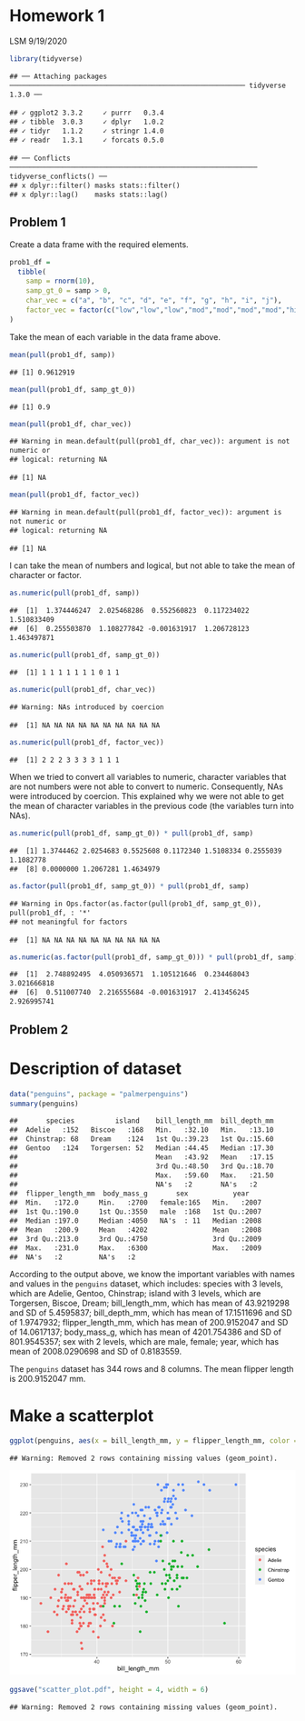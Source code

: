 Homework 1
================
LSM
9/19/2020

``` r
library(tidyverse)
```

    ## ── Attaching packages ────────────────────────────────────────────────────────── tidyverse 1.3.0 ──

    ## ✓ ggplot2 3.3.2     ✓ purrr   0.3.4
    ## ✓ tibble  3.0.3     ✓ dplyr   1.0.2
    ## ✓ tidyr   1.1.2     ✓ stringr 1.4.0
    ## ✓ readr   1.3.1     ✓ forcats 0.5.0

    ## ── Conflicts ───────────────────────────────────────────────────────────── tidyverse_conflicts() ──
    ## x dplyr::filter() masks stats::filter()
    ## x dplyr::lag()    masks stats::lag()

## Problem 1

Create a data frame with the required elements.

``` r
prob1_df = 
  tibble(
    samp = rnorm(10),
    samp_gt_0 = samp > 0,
    char_vec = c("a", "b", "c", "d", "e", "f", "g", "h", "i", "j"),
    factor_vec = factor(c("low","low","low","mod","mod","mod","mod","high","high","high"))
)
```

Take the mean of each variable in the data frame above.

``` r
mean(pull(prob1_df, samp))
```

    ## [1] 0.9612919

``` r
mean(pull(prob1_df, samp_gt_0))
```

    ## [1] 0.9

``` r
mean(pull(prob1_df, char_vec))
```

    ## Warning in mean.default(pull(prob1_df, char_vec)): argument is not numeric or
    ## logical: returning NA

    ## [1] NA

``` r
mean(pull(prob1_df, factor_vec))
```

    ## Warning in mean.default(pull(prob1_df, factor_vec)): argument is not numeric or
    ## logical: returning NA

    ## [1] NA

I can take the mean of numbers and logical, but not able to take the
mean of character or factor.

``` r
as.numeric(pull(prob1_df, samp))
```

    ##  [1]  1.374446247  2.025468286  0.552560823  0.117234022  1.510833409
    ##  [6]  0.255503870  1.108277842 -0.001631917  1.206728123  1.463497871

``` r
as.numeric(pull(prob1_df, samp_gt_0))
```

    ##  [1] 1 1 1 1 1 1 1 0 1 1

``` r
as.numeric(pull(prob1_df, char_vec))
```

    ## Warning: NAs introduced by coercion

    ##  [1] NA NA NA NA NA NA NA NA NA NA

``` r
as.numeric(pull(prob1_df, factor_vec))
```

    ##  [1] 2 2 2 3 3 3 3 1 1 1

When we tried to convert all variables to numeric, character variables
that are not numbers were not able to convert to numeric. Consequently,
NAs were introduced by coercion. This explained why we were not able to
get the mean of character variables in the previous code (the variables
turn into NAs).

``` r
as.numeric(pull(prob1_df, samp_gt_0)) * pull(prob1_df, samp)
```

    ##  [1] 1.3744462 2.0254683 0.5525608 0.1172340 1.5108334 0.2555039 1.1082778
    ##  [8] 0.0000000 1.2067281 1.4634979

``` r
as.factor(pull(prob1_df, samp_gt_0)) * pull(prob1_df, samp)
```

    ## Warning in Ops.factor(as.factor(pull(prob1_df, samp_gt_0)), pull(prob1_df, : '*'
    ## not meaningful for factors

    ##  [1] NA NA NA NA NA NA NA NA NA NA

``` r
as.numeric(as.factor(pull(prob1_df, samp_gt_0))) * pull(prob1_df, samp)
```

    ##  [1]  2.748892495  4.050936571  1.105121646  0.234468043  3.021666818
    ##  [6]  0.511007740  2.216555684 -0.001631917  2.413456245  2.926995741

## Problem 2

# Description of dataset

``` r
data("penguins", package = "palmerpenguins")
summary(penguins)
```

    ##       species          island    bill_length_mm  bill_depth_mm  
    ##  Adelie   :152   Biscoe   :168   Min.   :32.10   Min.   :13.10  
    ##  Chinstrap: 68   Dream    :124   1st Qu.:39.23   1st Qu.:15.60  
    ##  Gentoo   :124   Torgersen: 52   Median :44.45   Median :17.30  
    ##                                  Mean   :43.92   Mean   :17.15  
    ##                                  3rd Qu.:48.50   3rd Qu.:18.70  
    ##                                  Max.   :59.60   Max.   :21.50  
    ##                                  NA's   :2       NA's   :2      
    ##  flipper_length_mm  body_mass_g       sex           year     
    ##  Min.   :172.0     Min.   :2700   female:165   Min.   :2007  
    ##  1st Qu.:190.0     1st Qu.:3550   male  :168   1st Qu.:2007  
    ##  Median :197.0     Median :4050   NA's  : 11   Median :2008  
    ##  Mean   :200.9     Mean   :4202                Mean   :2008  
    ##  3rd Qu.:213.0     3rd Qu.:4750                3rd Qu.:2009  
    ##  Max.   :231.0     Max.   :6300                Max.   :2009  
    ##  NA's   :2         NA's   :2

According to the output above, we know the important variables with
names and values in the `penguins` dataset, which includes: species with
3 levels, which are Adelie, Gentoo, Chinstrap; island with 3 levels,
which are Torgersen, Biscoe, Dream; bill\_length\_mm, which has mean of
43.9219298 and SD of 5.4595837; bill\_depth\_mm, which has mean of
17.1511696 and SD of 1.9747932; flipper\_length\_mm, which has mean of
200.9152047 and SD of 14.0617137; body\_mass\_g, which has mean of
4201.754386 and SD of 801.9545357; sex with 2 levels, which are male,
female; year, which has mean of 2008.0290698 and SD of 0.8183559.

The `penguins` dataset has 344 rows and 8 columns. The mean flipper
length is 200.9152047 mm.

# Make a scatterplot

``` r
ggplot(penguins, aes(x = bill_length_mm, y = flipper_length_mm, color = species)) + geom_point()
```

    ## Warning: Removed 2 rows containing missing values (geom_point).

![](p8105_hw1_sl4658_files/figure-gfm/unnamed-chunk-4-1.png)<!-- -->

``` r
ggsave("scatter_plot.pdf", height = 4, width = 6)
```

    ## Warning: Removed 2 rows containing missing values (geom_point).
